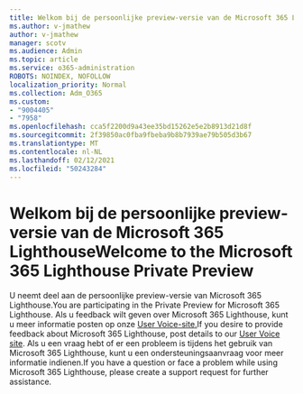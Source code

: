 ```yaml
---
title: Welkom bij de persoonlijke preview-versie van de Microsoft 365 Lighthouse
ms.author: v-jmathew
author: v-jmathew
manager: scotv
ms.audience: Admin
ms.topic: article
ms.service: o365-administration
ROBOTS: NOINDEX, NOFOLLOW
localization_priority: Normal
ms.collection: Adm_O365
ms.custom:
- "9004405"
- "7958"
ms.openlocfilehash: cca5f2200d9a43ee35bd15262e5e2b8913d21d8f
ms.sourcegitcommit: 2f39850ac0fba9fbeba9b8b7939ae79b505d3b67
ms.translationtype: MT
ms.contentlocale: nl-NL
ms.lasthandoff: 02/12/2021
ms.locfileid: "50243284"
---
```

# <a name="welcome-to-the-microsoft-365-lighthouse-private-preview"></a><span data-ttu-id="ccb3e-102">Welkom bij de persoonlijke preview-versie van de Microsoft 365 Lighthouse</span><span class="sxs-lookup"><span data-stu-id="ccb3e-102">Welcome to the Microsoft 365 Lighthouse Private Preview</span></span>

<span data-ttu-id="ccb3e-103">U neemt deel aan de persoonlijke preview-versie van Microsoft 365 Lighthouse.</span><span class="sxs-lookup"><span data-stu-id="ccb3e-103">You are participating in the Private Preview for Microsoft 365 Lighthouse.</span></span> <span data-ttu-id="ccb3e-104">Als u feedback wilt geven over Microsoft 365 Lighthouse, kunt u meer informatie posten op onze [User Voice-site.](https://aka.ms/M365Lighthouseuservoice)</span><span class="sxs-lookup"><span data-stu-id="ccb3e-104">If you desire to provide feedback about Microsoft 365 Lighthouse, post details to our [User Voice site](https://aka.ms/M365Lighthouseuservoice).</span></span> <span data-ttu-id="ccb3e-105">Als u een vraag hebt of er een probleem is tijdens het gebruik van Microsoft 365 Lighthouse, kunt u een ondersteuningsaanvraag voor meer informatie indienen.</span><span class="sxs-lookup"><span data-stu-id="ccb3e-105">If you have a question or face a problem while using Microsoft 365 Lighthouse, please create a support request for further assistance.</span></span>
